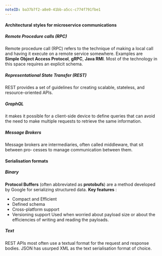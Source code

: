 ```yaml
---
noteID: ba37b7f2-a8e0-41bb-a5cc-c774f791fbe1
---
```

#### Architectural styles for microservice communications

##### Remote Procedure calls (RPC)
Remote procedure call (RPC) refers to the technique of making a local call and having it execute on a remote service somewhere. Examples are **Simple Object Access Protocol**,  **gRPC**, **Java RMI**. Most of the technology in this space requires an explicit schema.
##### Representational State Transfer (REST)
REST provides a set of guidelines for creating scalable, stateless, and resource-oriented APIs.
##### GraphQL
it makes it possible for a client-side device to define queries that can avoid the need to make multiple requests to retrieve the same information.

##### Message Brokers
Message brokers are intermediaries, often called middleware, that sit between pro‐ cesses to manage communication between them.

#### Serialisation formats

##### Binary
**Protocol Buffers** (often abbreviated as **protobufs**) are a method developed by Google for serializing structured data.
**Key features** :
- Compact and Efficient
- Defined schema
- Cross-platform support
- Versioning support
Used when worried about payload size or about the efficiencies of writing and reading the payloads.

##### Text
REST APIs most often use a textual format for the request and response bodies. JSON has usurped XML as the text serialisation format of choice.



